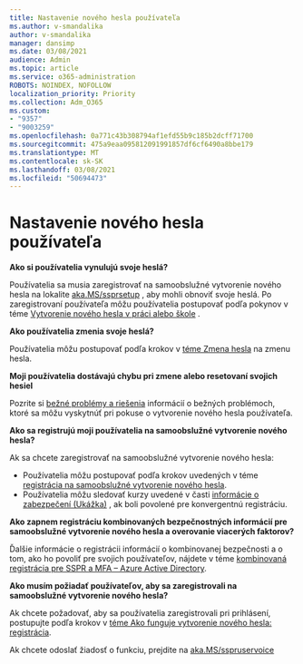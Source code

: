 ```yaml
---
title: Nastavenie nového hesla používateľa
ms.author: v-smandalika
author: v-smandalika
manager: dansimp
ms.date: 03/08/2021
audience: Admin
ms.topic: article
ms.service: o365-administration
ROBOTS: NOINDEX, NOFOLLOW
localization_priority: Priority
ms.collection: Adm_O365
ms.custom:
- "9357"
- "9003259"
ms.openlocfilehash: 0a771c43b308794af1efd55b9c185b2dcff71700
ms.sourcegitcommit: 475a9eaa095812091991857df6cf6490a8bbe179
ms.translationtype: MT
ms.contentlocale: sk-SK
ms.lasthandoff: 03/08/2021
ms.locfileid: "50694473"
---
```

# <a name="user-reset-password-setup"></a>Nastavenie nového hesla používateľa

**Ako si používatelia vynulujú svoje heslá?**

Používatelia sa musia zaregistrovať na samoobslužné vytvorenie nového hesla na lokalite [aka.MS/ssprsetup](https://mysignins.microsoft.com/security-info) , aby mohli obnoviť svoje heslá. Po zaregistrovaní používateľa môžu používatelia postupovať podľa pokynov v téme [Vytvorenie nového hesla v práci alebo škole](https://docs.microsoft.com/azure/active-directory/user-help/active-directory-passwords-update-your-own-password) .

**Ako používatelia zmenia svoje heslá?**

Používatelia môžu postupovať podľa krokov v [téme Zmena hesla](https://docs.microsoft.com/azure/active-directory/user-help/active-directory-passwords-update-your-own-password) na zmenu hesla.

**Moji používatelia dostávajú chybu pri zmene alebo resetovaní svojich hesiel**

Pozrite si [bežné problémy a riešenia](https://docs.microsoft.com/azure/active-directory/user-help/active-directory-passwords-update-your-own-password) informácií o bežných problémoch, ktoré sa môžu vyskytnúť pri pokuse o vytvorenie nového hesla používateľa.

**Ako sa registrujú moji používatelia na samoobslužné vytvorenie nového hesla?**

Ak sa chcete zaregistrovať na samoobslužné vytvorenie nového hesla:

- Používatelia môžu postupovať podľa krokov uvedených v téme [registrácia na samoobslužné vytvorenie nového hesla](https://docs.microsoft.com/azure/active-directory/user-help/active-directory-passwords-reset-register).
- Používatelia môžu sledovať kurzy uvedené v časti [informácie o zabezpečení (Ukážka)](https://docs.microsoft.com/azure/active-directory/user-help/security-info-setup-signin) , ak boli povolené pre konvergentnú registráciu.

**Ako zapnem registráciu kombinovaných bezpečnostných informácií pre samoobslužné vytvorenie nového hesla a overovanie viacerých faktorov?**

Ďalšie informácie o registrácii informácií o kombinovanej bezpečnosti a o tom, ako ho povoliť pre svojich používateľov, nájdete v téme [kombinovaná registrácia pre SSPR a MFA – Azure Active Directory](https://docs.microsoft.com/azure/active-directory/authentication/concept-registration-mfa-sspr-combined).

**Ako musím požiadať používateľov, aby sa zaregistrovali na samoobslužné vytvorenie nového hesla?**

Ak chcete požadovať, aby sa používatelia zaregistrovali pri prihlásení, postupujte podľa krokov v [téme Ako funguje vytvorenie nového hesla: registrácia](https://docs.microsoft.com/azure/active-directory/authentication/concept-sspr-howitworks).

Ak chcete odoslať žiadosť o funkciu, prejdite na [aka.MS/sspruservoice](https://feedback.azure.com/forums/169401-azure-active-directory/category/166251-self-service-password-reset)



 












